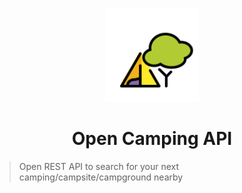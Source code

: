 <p align="center">
    <img src="/docs/static/img/logo.svg" width="150px" />
</p>

<h1 align="center">
  Open Camping API
</h1>

> Open REST API to search for your next camping/campsite/campground nearby
